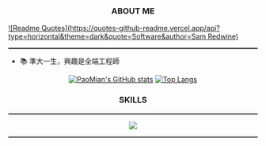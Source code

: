 <div align="center">
  <h3>ABOUT ME</h3>
</div>

[![Readme Quotes](https://quotes-github-readme.vercel.app/api?type=horizontal&theme=dark&quote=Software&author=Sam Redwine)](https://github.com/piyushsuthar/github-readme-quotes)

<hr style="border: 0;border-top: 2px double #8c8c8c;text-align: center;"></hr>

- 📚 準大一生，興趣是全端工程師

<div align="center">

[![PaoMian's GitHub stats](https://github-readme-stats.vercel.app/api?username=PaoMian0806&theme=dark&line_height=20&show_icons=true)](https://github.com/anuraghazra/github-readme-stats)
[![Top Langs](https://github-readme-stats.vercel.app/api/top-langs/?username=PaoMian0806&theme=dark&layout=compact)](https://github.com/anuraghazra/github-readme-stats)
  
</div>

<div align="center">
  <h3>SKILLS</h3>
</div>

<hr style="border: 0;border-top: 2px double #8c8c8c;text-align: center;"></hr>

<p align="center">
  <a href="https://skillicons.dev">
    <img src="https://skillicons.dev/icons?i=arduino,bootstrap,codepen,css,firebase,py,replit,visualstudio,vscode,cpp,c&perline=6" />
  </a>
</p>

<hr style="border: 0;border-top: 2px double #8c8c8c;text-align: center;"></hr>
<!--
**PaoMian0806/PaoMian0806** is a ✨ _special_ ✨ repository because its `README.md` (this file) appears on your GitHub profile.

Here are some ideas to get you started:

- 🔭 I’m currently working on ...
- 🌱 I’m currently learning ...
- 👯 I’m looking to collaborate on ...
- 🤔 I’m looking for help with ...
- 💬 Ask me about ...
- 📫 How to reach me: ...
- 😄 Pronouns: ...
- ⚡ Fun fact: ...
-->


